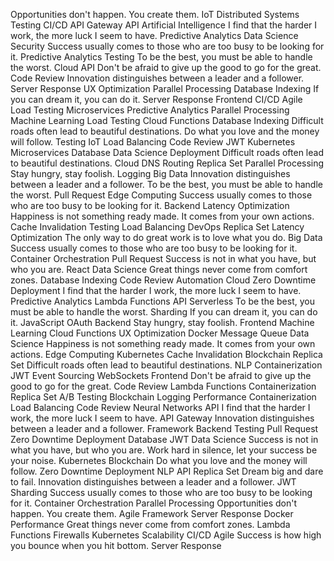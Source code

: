 Opportunities don't happen. You create them. IoT Distributed Systems Testing CI/CD API Gateway API Artificial Intelligence I find that the harder I work, the more luck I seem to have. Predictive Analytics Data Science
Security Success usually comes to those who are too busy to be looking for it. Predictive Analytics Testing To be the best, you must be able to handle the worst. Cloud API Don't be afraid to give up the good to go for the great. Code Review Innovation distinguishes between a leader and a follower. Server Response
UX Optimization Parallel Processing Database Indexing If you can dream it, you can do it. Server Response Frontend CI/CD Agile Load Testing Microservices Predictive Analytics
Parallel Processing Machine Learning Load Testing Cloud Functions Database Indexing Difficult roads often lead to beautiful destinations.
Do what you love and the money will follow. Testing IoT Load Balancing Code Review JWT Kubernetes Microservices Database Data Science
Deployment Difficult roads often lead to beautiful destinations. Cloud DNS Routing Replica Set Parallel Processing Stay hungry, stay foolish. Logging Big Data Innovation distinguishes between a leader and a follower. To be the best, you must be able to handle the worst.
Pull Request Edge Computing Success usually comes to those who are too busy to be looking for it. Backend Latency Optimization
Happiness is not something ready made. It comes from your own actions. Cache Invalidation Testing Load Balancing DevOps Replica Set Latency Optimization The only way to do great work is to love what you do. Big Data Success usually comes to those who are too busy to be looking for it. Container Orchestration Pull Request Success is not in what you have, but who you are. React Data Science
Great things never come from comfort zones. Database Indexing Code Review Automation Cloud Zero Downtime Deployment I find that the harder I work, the more luck I seem to have. Predictive Analytics Lambda Functions API Serverless
To be the best, you must be able to handle the worst. Sharding If you can dream it, you can do it. JavaScript OAuth Backend Stay hungry, stay foolish. Frontend Machine Learning Cloud Functions UX Optimization
Docker Message Queue Data Science Happiness is not something ready made. It comes from your own actions. Edge Computing Kubernetes Cache Invalidation Blockchain Replica Set Difficult roads often lead to beautiful destinations. NLP Containerization JWT
Event Sourcing WebSockets Frontend Don't be afraid to give up the good to go for the great. Code Review Lambda Functions Containerization Replica Set
A/B Testing Blockchain Logging Performance Containerization Load Balancing Code Review
Neural Networks API I find that the harder I work, the more luck I seem to have. API Gateway Innovation distinguishes between a leader and a follower. Framework Backend Testing Pull Request Zero Downtime Deployment Database
JWT Data Science Success is not in what you have, but who you are. Work hard in silence, let your success be your noise. Kubernetes Blockchain Do what you love and the money will follow. Zero Downtime Deployment NLP API Replica Set Dream big and dare to fail. Innovation distinguishes between a leader and a follower.
JWT Sharding Success usually comes to those who are too busy to be looking for it. Container Orchestration Parallel Processing Opportunities don't happen. You create them. Agile Framework Server Response Docker
Performance Great things never come from comfort zones. Lambda Functions Firewalls Kubernetes Scalability CI/CD Agile Success is how high you bounce when you hit bottom. Server Response
